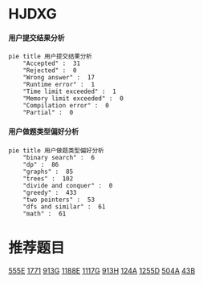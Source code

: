 # HJDXG

<!-- tabs:start -->



#### **用户提交结果分析**

```mermaid
pie title 用户提交结果分析
    "Accepted" :  31
    "Rejected" :  0
    "Wrong answer" :  17
    "Runtime error" :  1
    "Time limit exceeded" :  1
    "Memory limit exceeded" :  0
    "Compilation error" :  0
    "Partial" :  0
```

#### **用户做题类型偏好分析**

```mermaid
pie title 用户做题类型偏好分析
    "binary search" :  6
    "dp" :  86
    "graphs" :  85
    "trees" :  102
    "divide and conquer" :  0
    "greedy" :  433
    "two pointers" :  53
    "dfs and similar" :  61
    "math" :  61
```



<!-- tabs:end -->
# 推荐题目
[555E](https://codeforces.com/contest/555/problem/E)
[1771](https://codeforces.com/contest/177/problem/1)
[913G](https://codeforces.com/contest/913/problem/G)
[1188E](https://codeforces.com/contest/1188/problem/E)
[1117G](https://codeforces.com/contest/1117/problem/G)
[913H](https://codeforces.com/contest/913/problem/H)
[124A](https://codeforces.com/contest/124/problem/A)
[1255D](https://codeforces.com/contest/1255/problem/D)
[504A](https://codeforces.com/contest/504/problem/A)
[43B](https://codeforces.com/contest/43/problem/B)
